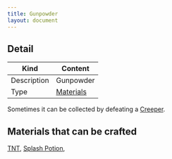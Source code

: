 ```yaml
---
title: Gunpowder
layout: document
---
```

## Detail

|Kind|Content|
|---|---|
|Description|Gunpowder|
|Type|[Materials](Materials)|

Sometimes it can be collected by defeating a [Creeper](Creeper).

## Materials that can be crafted

[TNT](TNT),
[Splash Potion](Splash_Potion),
